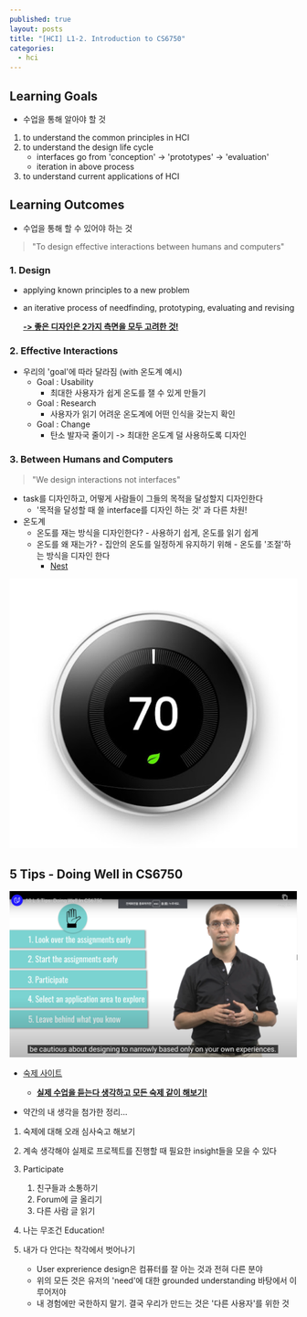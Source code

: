 ```yaml
---
published: true
layout: posts
title: "[HCI] L1-2. Introduction to CS6750"
categories: 
  - hci
---
```




## Learning Goals

- 수업을 통해 알아야 할 것

1. to understand the common principles in HCI
2. to understand the design life cycle
	- interfaces go from 'conception' -> 'prototypes' -> 'evaluation'
	- iteration in above process
3. to understand current applications of HCI



## Learning Outcomes

-  수업을 통해 할 수 있어야 하는 것

> "To design effective interactions between humans and computers"



### 1. Design

- applying known principles to a new problem

- an iterative process of needfinding, prototyping, evaluating and revising

   **<u>-> 좋은 디자인은 2가지 측면을 모두 고려한 것!</u>**



### 2. Effective Interactions

- 우리의 'goal'에 따라 달라짐 (with 온도계 예시)
	- Goal : Usability
		- 최대한 사용자가 쉽게 온도를 잴 수 있게 만들기
	- Goal : Research
		- 사용자가 읽기 어려운 온도계에 어떤 인식을 갖는지 확인
	- Goal : Change
		- 탄소 발자국 줄이기 -> 최대한 온도계 덜 사용하도록 디자인



### 3. Between Humans and Computers

> "We design interactions not interfaces"



- task를 디자인하고, 어떻게 사람들이 그들의 목적을 달성할지 디자인한다
  - '목적을 달성할 때 쓸 interface를 디자인 하는 것' 과 다른 차원!
- 온도계
  - 온도를 재는 방식을 디자인한다? - 사용하기 쉽게, 온도를 읽기 쉽게
  - 온도를 왜 재는가? - 집안의 온도를 일정하게 유지하기 위해 - 온도를 '조절'하는 방식을 디자인 한다
  	- [Nest](https://en.wikipedia.org/wiki/Nest_Thermostat)

![nest](../../assets/img/2023-07-18-hci-lesson-1-2/q_kyr_KwKHFr_IzfbD4f_D9WYynR7-nqKfZ2Um8LH0yTSc81cKBmjHbwiTYwvri9C88EU8Bb7uj341zUWpXDbvR0vOkFRCwUKww.jpeg)

## 5 Tips - Doing Well in CS6750

![SCR-20230718-mqzp](../../assets/img/2023-07-18-hci-lesson-1-2/SCR-20230718-mqzp.png)

- [숙제 사이트](https://omscs6750.gatech.edu/summer-2023/)

	- **<u>실제 수업을 듣는다 생각하고 모든 숙제 같이 해보기!</u>**

	

+ 약간의 내 생각을 첨가한 정리...

1. 숙제에 대해 오래 심사숙고 해보기
2. 계속 생각해야 실제로 프로젝트를 진행할 때 필요한 insight들을 모을 수 있다

3. Participate
	1. 친구들과 소통하기
	2. Forum에 글 올리기
	3. 다른 사람 글 읽기
4. 나는 무조건 Education!
5. 내가 다 안다는 착각에서 벗어나기
	- User exprerience design은 컴퓨터를 잘 아는 것과 전혀 다른 분야
	- 위의 모든 것은 유저의 'need'에 대한 grounded understanding 바탕에서 이루어저야
	- 내 경험에만 국한하지 말기. 결국 우리가 만드는 것은 '다른 사용자'를 위한 것





